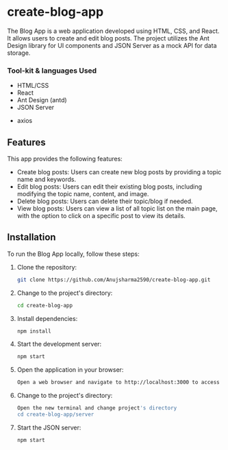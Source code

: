 # create-blog-app

The Blog App is a web application developed using HTML, CSS, and React. It allows users to create and edit blog posts. The project utilizes the Ant Design library for UI components and JSON Server as a mock API for data storage.


<h3>Tool-kit & languages Used</h3>

- HTML/CSS
- React
- Ant Design (antd)
- JSON Server
* axios

## Features

This app provides the following features:

- Create blog posts: Users can create new blog posts by providing a topic name and keywords.
- Edit blog posts: Users can edit their existing blog posts, including modifying the topic name, content, and image.
- Delete blog posts: Users can delete their topic/blog if needed.
- View blog posts: Users can view a list of all topic list on the main page, with the option to click on a specific post to view its details.

## Installation

To run the Blog App locally, follow these steps:

1. Clone the repository:

   ```bash
   git clone https://github.com/Anujsharma2590/create-blog-app.git
   
2. Change to the project's directory:   
    ```bash  
    cd create-blog-app
3. Install dependencies:   
   ```bash
   npm install
4. Start the development server:   
   ```bash
   npm start
5. Open the application in your browser:   
   ```bash
   Open a web browser and navigate to http://localhost:3000 to access the application.
   
   
1. Change to the project's directory:   
   ```bash
   Open the new terminal and change project's directory
   cd create-blog-app/server
   
2. Start the JSON server:   
   ```bash
   npm start   
   
   
